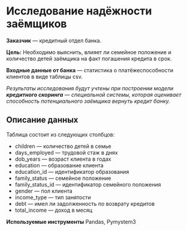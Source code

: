 # Исследование надёжности заёмщиков
**Заказчик** — кредитный отдел банка.

**Цель:**
  Необходимо выяснить, влияет ли семейное положение и количество детей заёмщика на факт погашения кредита в срок. 
  
**Входные данные от банка** — статистика о платёжеспособности клиентов в виде таблицы csv.

*Результаты исследования будут учтены при построении модели **кредитного скоринга** — специальной системы, которая оценивает способность потенциального заёмщика вернуть кредит банку.*  


## Описание данных
Таблица состоит из следующих столбцов:
- children — количество детей в семье
- days_employed — трудовой стаж в днях
- dob_years — возраст клиента в годах
- education — образование клиента
- education_id — идентификатор образования
- family_status — семейное положение
- family_status_id — идентификатор семейного положения
- gender — пол клиента
- income_type — тип занятости
- debt — имел ли задолженность по возврату кредитов
- total_income — доход в месяц

**Используемые инструменты**
Pandas, Pymystem3


